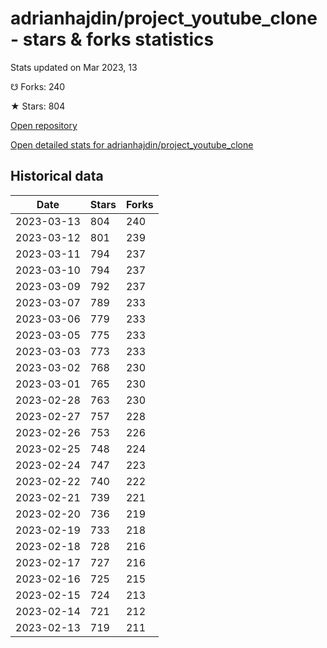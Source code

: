 # adrianhajdin/project_youtube_clone - stars & forks statistics

Stats updated on Mar 2023, 13

☋ Forks: 240

★ Stars: 804

[Open repository](https://github.com/adrianhajdin/project_youtube_clone)

[Open detailed stats for adrianhajdin/project_youtube_clone](https://reviewgithub.com/rep/adrianhajdin/project_youtube_clone)

## Historical data
| Date | Stars | Forks |
|------|-------|-------|
| 2023-03-13 | 804 | 240 | 
| 2023-03-12 | 801 | 239 | 
| 2023-03-11 | 794 | 237 | 
| 2023-03-10 | 794 | 237 | 
| 2023-03-09 | 792 | 237 | 
| 2023-03-07 | 789 | 233 | 
| 2023-03-06 | 779 | 233 | 
| 2023-03-05 | 775 | 233 | 
| 2023-03-03 | 773 | 233 | 
| 2023-03-02 | 768 | 230 | 
| 2023-03-01 | 765 | 230 | 
| 2023-02-28 | 763 | 230 | 
| 2023-02-27 | 757 | 228 | 
| 2023-02-26 | 753 | 226 | 
| 2023-02-25 | 748 | 224 | 
| 2023-02-24 | 747 | 223 | 
| 2023-02-22 | 740 | 222 | 
| 2023-02-21 | 739 | 221 | 
| 2023-02-20 | 736 | 219 | 
| 2023-02-19 | 733 | 218 | 
| 2023-02-18 | 728 | 216 | 
| 2023-02-17 | 727 | 216 | 
| 2023-02-16 | 725 | 215 | 
| 2023-02-15 | 724 | 213 | 
| 2023-02-14 | 721 | 212 | 
| 2023-02-13 | 719 | 211 | 

